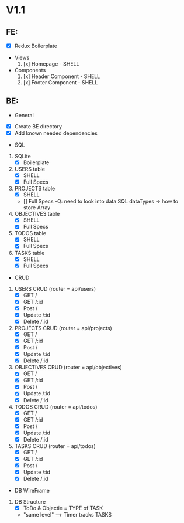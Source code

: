 # V1.1
    
## FE: 
- [x] Redux Boilerplate
- Views
    1) [x] Homepage - SHELL
- Components
    1) [x] Header Component - SHELL
    2) [x] Footer Component - SHELL
    
## BE:
- General
- [x] Create BE directory
- [x] Add known needed dependencies

- SQL
1) SQLite
    - [x] Boilerplate
2) USERS table
    - [x] SHELL
    - [x] Full Specs
3) PROJECTS table
    - [x] SHELL
    - [] Full Specs
        -Q: need to look into data SQL dataTypes -> how to store Array
4) OBJECTIVES table
    - [x] SHELL
    - [x] Full Specs
5) TODOS table
    - [x] SHELL
    - [x] Full Specs
6) TASKS table
    - [x] SHELL
    - [x] Full Specs

- CRUD
1) USERS CRUD (router = api/users)
    - [x] GET / 
    - [x] GET /:id 
    - [x] Post /
    - [x] Update /:id 
    - [x] Delete /:id 

2) PROJECTS CRUD (router = api/projects)
    - [x] GET / 
    - [x] GET /:id 
    - [x] Post /
    - [x] Update /:id 
    - [x] Delete /:id 
3) OBJECTIVES CRUD (router = api/objectives)
    - [x] GET / 
    - [x] GET /:id 
    - [x] Post /
    - [x] Update /:id 
    - [x] Delete /:id 
4) TODOS CRUD (router = api/todos)
    - [x] GET / 
    - [x] GET /:id 
    - [x] Post /
    - [x] Update /:id 
    - [x] Delete /:id 
5) TASKS CRUD (router = api/todos)
    - [x] GET / 
    - [x] GET /:id 
    - [x] Post /
    - [x] Update /:id 
    - [x] Delete /:id

- DB WireFrame
1) DB Structure
    - [x] ToDo & Objectie = TYPE of TASK 
    - "same level" --> Timer tracks TASKS


